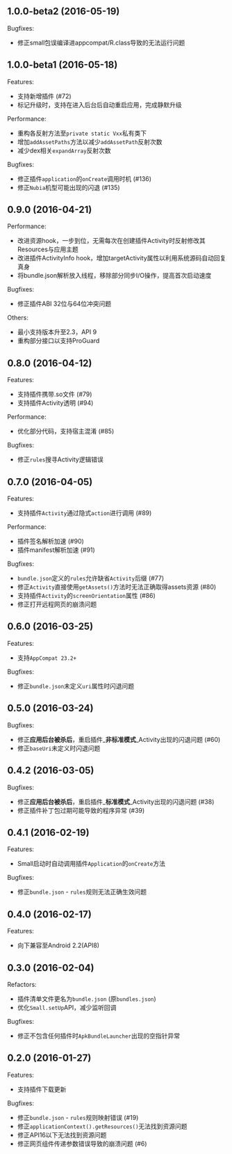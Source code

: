 ## 1.0.0-beta2 (2016-05-19)

Bugfixes:

  - 修正small包误编译进appcompat/R.class导致的无法运行问题

## 1.0.0-beta1 (2016-05-18)

Features:

  - 支持新增插件 (#72)
  - 标记升级时，支持在进入后台后自动重启应用，完成静默升级

Performance:

  - 重构各反射方法至`private static Vxx`私有类下
  - 增加`addAssetPaths`方法以减少`addAssetPath`反射次数
  - 减少dex相关`expandArray`反射次数

Bugfixes:

  - 修正插件`application`的`onCreate`调用时机 (#136)
  - 修正`Nubia`机型可能出现的闪退 (#135)

## 0.9.0 (2016-04-21)

Performance:

  - 改进资源hook，一步到位，无需每次在创建插件Activity时反射修改其Resources与应用主题
  - 改进插件ActivityInfo hook，增加targetActivity属性以利用系统源码自动回复真身
  - 将bundle.json解析放入线程，移除部分同步I/O操作，提高首次启动速度

Bugfixes:

  - 修正插件ABI 32位与64位冲突问题

Others:

  - 最小支持版本升至2.3，API 9
  - 重构部分接口以支持ProGuard

## 0.8.0 (2016-04-12)

Features:

  - 支持插件携带.so文件 (#79)
  - 支持插件Activity透明 (#94)

Performance:

  - 优化部分代码，支持宿主混淆 (#85)

Bugfixes:

  - 修正`rules`搜寻Activity逻辑错误

## 0.7.0 (2016-04-05)

Features:

  - 支持插件`Activity`通过隐式`action`进行调用 (#89)

Performance:

  - 插件签名解析加速 (#90)
  - 插件manifest解析加速 (#91)

Bugfixes:

  - `bundle.json`定义的`rules`允许缺省`Activity`后缀 (#77)
  - 修正`Activity`直接使用`getAssets()`方法时无法正确取得assets资源 (#80)
  - 支持插件`Activity`的`screenOrientation`属性 (#86)
  - 修正打开远程网页的崩溃问题

## 0.6.0 (2016-03-25)

Features:

  - 支持`AppCompat 23.2+`

Bugfixes:

  - 修正`bundle.json`未定义`uri`属性时闪退问题

## 0.5.0 (2016-03-24)

Bugfixes:

  - 修正**应用后台被杀后**，重启插件_**非标准模式**_Activity出现的闪退问题 (#60)
  - 修正`baseUri`未定义时闪退问题

## 0.4.2 (2016-03-05)

Bugfixes:

  - 修正**应用后台被杀后**，重启插件_**标准模式**_Activity出现的闪退问题 (#38)
  - 修正插件补丁包过期可能导致的程序异常 (#39)

## 0.4.1 (2016-02-19)

Features:

  - Small启动时自动调用插件`Application`的`onCreate`方法

Bugfixes:

  - 修正`bundle.json` - `rules`规则无法正确生效问题

## 0.4.0 (2016-02-17)

Features:

  - 向下兼容至Android 2.2(API8)

## 0.3.0 (2016-02-04)

Refactors:

  - 插件清单文件更名为`bundle.json` (原`bundles.json`)
  - 优化`Small.setUp`API，减少监听回调

Bugfixes:

  - 修正不包含任何插件时`ApkBundleLauncher`出现的空指针异常

## 0.2.0 (2016-01-27)

Features:

  - 支持插件下载更新

Bugfixes:

  - 修正`bundle.json` - `rules`规则映射错误 (#19)
  - 修正`applicationContext().getResources()`无法找到资源问题
  - 修正API16以下无法找到资源问题
  - 修正网页组件传递参数错误导致的崩溃问题 (#6)